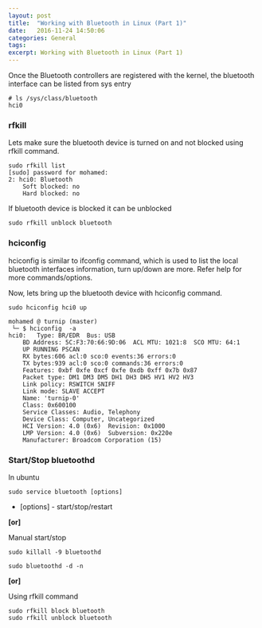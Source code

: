 ```yaml
---
layout: post
title:  "Working with Bluetooth in Linux (Part 1)"
date:   2016-11-24 14:50:06
categories: General
tags:
excerpt: Working with Bluetooth in Linux (Part 1)
---
```


Once the Bluetooth controllers are registered with the kernel, the bluetooth interface can be listed from sys entry

```
# ls /sys/class/bluetooth
hci0
```

### rfkill

Lets make sure the bluetooth device is turned on and not blocked using rfkill command.

```
sudo rfkill list
[sudo] password for mohamed:
2: hci0: Bluetooth
	Soft blocked: no
	Hard blocked: no
```

If bluetooth device is blocked it can be unblocked

```
sudo rfkill unblock bluetooth
```

### hciconfig

hciconfig is similar to ifconfig command, which is used to list the local bluetooth interfaces information, turn up/down are more. Refer help for more commands/options.

Now, lets bring up the bluetooth device with hciconfig command.

```
sudo hciconfig hci0 up
```

```
mohamed @ turnip (master)
 └─ $ hciconfig  -a
hci0:	Type: BR/EDR  Bus: USB
	BD Address: 5C:F3:70:66:9D:06  ACL MTU: 1021:8  SCO MTU: 64:1
	UP RUNNING PSCAN
	RX bytes:606 acl:0 sco:0 events:36 errors:0
	TX bytes:939 acl:0 sco:0 commands:36 errors:0
	Features: 0xbf 0xfe 0xcf 0xfe 0xdb 0xff 0x7b 0x87
	Packet type: DM1 DM3 DM5 DH1 DH3 DH5 HV1 HV2 HV3
	Link policy: RSWITCH SNIFF
	Link mode: SLAVE ACCEPT
	Name: 'turnip-0'
	Class: 0x600100
	Service Classes: Audio, Telephony
	Device Class: Computer, Uncategorized
	HCI Version: 4.0 (0x6)  Revision: 0x1000
	LMP Version: 4.0 (0x6)  Subversion: 0x220e
	Manufacturer: Broadcom Corporation (15)
```

### Start/Stop bluetoothd

In ubuntu

```
sudo service bluetooth [options]
```

* [options] - start/stop/restart

**[or]**

Manual start/stop

```
sudo killall -9 bluetoothd
```

```
sudo bluetoothd -d -n
```

**[or]**

Using rfkill command
```
sudo rfkill block bluetooth
sudo rfkill unblock bluetooth
```
